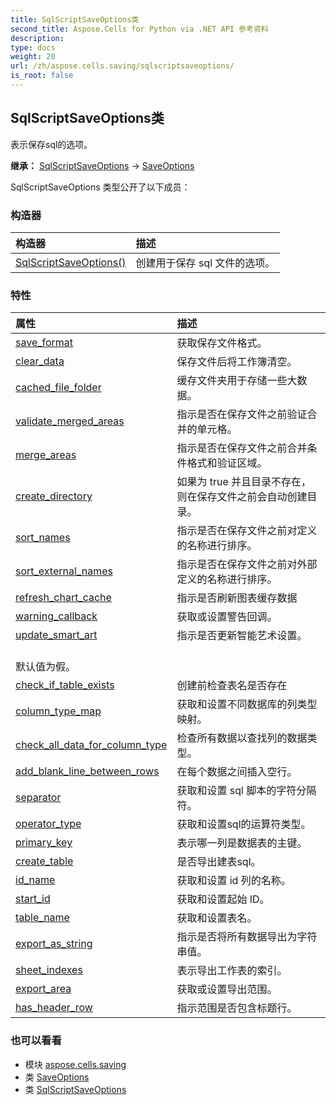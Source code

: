 ```yaml
---
title: SqlScriptSaveOptions类
second_title: Aspose.Cells for Python via .NET API 参考资料
description:
type: docs
weight: 20
url: /zh/aspose.cells.saving/sqlscriptsaveoptions/
is_root: false
---
```

## SqlScriptSaveOptions类
表示保存sql的选项。



**继承：** [SqlScriptSaveOptions](/cells/python-net/aspose.cells.saving/sqlscriptsaveoptions) → 
[SaveOptions](/cells/python-net/zh/aspose.cells/saveoptions)



SqlScriptSaveOptions 类型公开了以下成员：

### 构造器
|构造器|描述|
| :- | :- |
| [SqlScriptSaveOptions()](/cells/python-net/zh/aspose.cells.saving/sqlscriptsaveoptions/__init__/#) |创建用于保存 sql 文件的选项。|


### 特性
|属性|描述|
| :- | :- |
| [save_format](/cells/python-net/zh/aspose.cells.saving/sqlscriptsaveoptions/save_format) |获取保存文件格式。|
| [clear_data](/cells/python-net/zh/aspose.cells.saving/sqlscriptsaveoptions/clear_data) |保存文件后将工作簿清空。|
| [cached_file_folder](/cells/python-net/zh/aspose.cells.saving/sqlscriptsaveoptions/cached_file_folder) |缓存文件夹用于存储一些大数据。|
| [validate_merged_areas](/cells/python-net/zh/aspose.cells.saving/sqlscriptsaveoptions/validate_merged_areas) |指示是否在保存文件之前验证合并的单元格。|
| [merge_areas](/cells/python-net/zh/aspose.cells.saving/sqlscriptsaveoptions/merge_areas) |指示是否在保存文件之前合并条件格式和验证区域。|
| [create_directory](/cells/python-net/zh/aspose.cells.saving/sqlscriptsaveoptions/create_directory) |如果为 true 并且目录不存在，则在保存文件之前会自动创建目录。|
| [sort_names](/cells/python-net/zh/aspose.cells.saving/sqlscriptsaveoptions/sort_names) |指示是否在保存文件之前对定义的名称进行排序。|
| [sort_external_names](/cells/python-net/zh/aspose.cells.saving/sqlscriptsaveoptions/sort_external_names) |指示是否在保存文件之前对外部定义的名称进行排序。|
| [refresh_chart_cache](/cells/python-net/zh/aspose.cells.saving/sqlscriptsaveoptions/refresh_chart_cache) |指示是否刷新图表缓存数据|
| [warning_callback](/cells/python-net/zh/aspose.cells.saving/sqlscriptsaveoptions/warning_callback) |获取或设置警告回调。|
| [update_smart_art](/cells/python-net/zh/aspose.cells.saving/sqlscriptsaveoptions/update_smart_art) |指示是否更新智能艺术设置。<br/>默认值为假。|
| [check_if_table_exists](/cells/python-net/zh/aspose.cells.saving/sqlscriptsaveoptions/check_if_table_exists) |创建前检查表名是否存在|
| [column_type_map](/cells/python-net/zh/aspose.cells.saving/sqlscriptsaveoptions/column_type_map) |获取和设置不同数据库的列类型映射。|
| [check_all_data_for_column_type](/cells/python-net/zh/aspose.cells.saving/sqlscriptsaveoptions/check_all_data_for_column_type) |检查所有数据以查找列的数据类型。|
| [add_blank_line_between_rows](/cells/python-net/zh/aspose.cells.saving/sqlscriptsaveoptions/add_blank_line_between_rows) |在每个数据之间插入空行。|
| [separator](/cells/python-net/zh/aspose.cells.saving/sqlscriptsaveoptions/separator) |获取和设置 sql 脚本的字符分隔符。|
| [operator_type](/cells/python-net/zh/aspose.cells.saving/sqlscriptsaveoptions/operator_type) |获取和设置sql的运算符类型。|
| [primary_key](/cells/python-net/zh/aspose.cells.saving/sqlscriptsaveoptions/primary_key) |表示哪一列是数据表的主键。|
| [create_table](/cells/python-net/zh/aspose.cells.saving/sqlscriptsaveoptions/create_table) |是否导出建表sql。|
| [id_name](/cells/python-net/zh/aspose.cells.saving/sqlscriptsaveoptions/id_name) |获取和设置 id 列的名称。|
| [start_id](/cells/python-net/zh/aspose.cells.saving/sqlscriptsaveoptions/start_id) |获取和设置起始 ID。|
| [table_name](/cells/python-net/zh/aspose.cells.saving/sqlscriptsaveoptions/table_name) |获取和设置表名。|
| [export_as_string](/cells/python-net/zh/aspose.cells.saving/sqlscriptsaveoptions/export_as_string) |指示是否将所有数据导出为字符串值。|
| [sheet_indexes](/cells/python-net/zh/aspose.cells.saving/sqlscriptsaveoptions/sheet_indexes) |表示导出工作表的索引。|
| [export_area](/cells/python-net/zh/aspose.cells.saving/sqlscriptsaveoptions/export_area) |获取或设置导出范围。|
| [has_header_row](/cells/python-net/zh/aspose.cells.saving/sqlscriptsaveoptions/has_header_row) |指示范围是否包含标题行。|



### 也可以看看
* 模块 [aspose.cells.saving](..)
* 类 [SaveOptions](/cells/python-net/zh/aspose.cells/saveoptions)
* 类 [SqlScriptSaveOptions](/cells/python-net/zh/aspose.cells.saving/sqlscriptsaveoptions)
